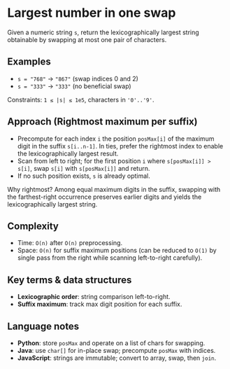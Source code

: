 # Largest number in one swap

Given a numeric string `s`, return the lexicographically largest string obtainable by swapping at most one pair of characters.

## Examples
- `s = "768"` → `"867"` (swap indices 0 and 2)
- `s = "333"` → `"333"` (no beneficial swap)

Constraints: `1 ≤ |s| ≤ 1e5`, characters in `'0'..'9'`.

## Approach (Rightmost maximum per suffix)
- Precompute for each index `i` the position `posMax[i]` of the maximum digit in the suffix `s[i..n-1]`. In ties, prefer the rightmost index to enable the lexicographically largest result.
- Scan from left to right; for the first position `i` where `s[posMax[i]] > s[i]`, swap `s[i]` with `s[posMax[i]]` and return.
- If no such position exists, `s` is already optimal.

Why rightmost? Among equal maximum digits in the suffix, swapping with the farthest-right occurrence preserves earlier digits and yields the lexicographically largest string.

## Complexity
- Time: `O(n)` after `O(n)` preprocessing.
- Space: `O(n)` for suffix maximum positions (can be reduced to `O(1)` by single pass from the right while scanning left-to-right carefully).

## Key terms & data structures
- **Lexicographic order**: string comparison left-to-right.
- **Suffix maximum**: track max digit position for each suffix.

## Language notes
- **Python**: store `posMax` and operate on a list of chars for swapping.
- **Java**: use `char[]` for in-place swap; precompute `posMax` with indices.
- **JavaScript**: strings are immutable; convert to array, swap, then `join`.
